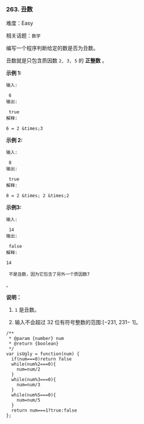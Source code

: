 ### 263. 丑数

难度：Easy

相关话题：`数学`

编写一个程序判断给定的数是否为丑数。



丑数就是只包含质因数 `2, 3, 5` 的 **正整数** 。



 **示例 1:** 





```
输入:

 6
输出:

 true
解释: 

6 = 2 &times;3
```

 **示例 2:** 





```
输入:

 8
输出:

 true
解释: 

8 = 2 &times; 2 &times;2

```

 **示例3:** 





```
输入:

 14
输出:

 false 
解释: 

14

 不是丑数，因为它包含了另外一个质因数7

。
```

 **说明：** 





1.  `1` 是丑数。

2. 输入不会超过 32 位有符号整数的范围:[&minus;231, 231&minus; 1]。






```
/**
 * @param {number} num
 * @return {boolean}
 */
var isUgly = function(num) {
  if(num===0)return false
  while(num%2===0){
    num=num/2
  }
  while(num%3===0){
    num=num/3
  }
  while(num%5===0){
    num=num/5
  }
  return num===1?true:false
};



```

